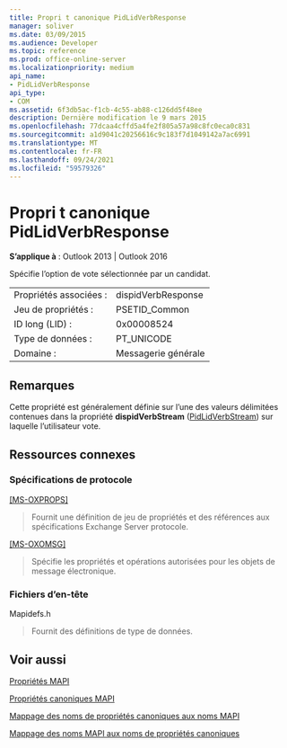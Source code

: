 ```yaml
---
title: Propri t canonique PidLidVerbResponse
manager: soliver
ms.date: 03/09/2015
ms.audience: Developer
ms.topic: reference
ms.prod: office-online-server
ms.localizationpriority: medium
api_name:
- PidLidVerbResponse
api_type:
- COM
ms.assetid: 6f3db5ac-f1cb-4c55-ab88-c126dd5f48ee
description: Dernière modification le 9 mars 2015
ms.openlocfilehash: 77dcaa4cffd5a4fe2f805a57a98c8fc0eca0c831
ms.sourcegitcommit: a1d9041c20256616c9c183f7d1049142a7ac6991
ms.translationtype: MT
ms.contentlocale: fr-FR
ms.lasthandoff: 09/24/2021
ms.locfileid: "59579326"
---
```

# <a name="pidlidverbresponse-canonical-property"></a>Propri t canonique PidLidVerbResponse

  
  
**S’applique à** : Outlook 2013 | Outlook 2016 
  
Spécifie l’option de vote sélectionnée par un candidat.
  
|||
|:-----|:-----|
|Propriétés associées :  <br/> |dispidVerbResponse  <br/> |
|Jeu de propriétés :  <br/> |PSETID_Common  <br/> |
|ID long (LID) :  <br/> |0x00008524  <br/> |
|Type de données :  <br/> |PT_UNICODE  <br/> |
|Domaine :  <br/> |Messagerie générale  <br/> |
   
## <a name="remarks"></a>Remarques

Cette propriété est généralement définie sur l’une des valeurs délimitées contenues dans la propriété **dispidVerbStream** ([PidLidVerbStream](pidlidverbstream-canonical-property.md)) sur laquelle l’utilisateur vote.
  
## <a name="related-resources"></a>Ressources connexes

### <a name="protocol-specifications"></a>Spécifications de protocole

[[MS-OXPROPS]](https://msdn.microsoft.com/library/f6ab1613-aefe-447d-a49c-18217230b148%28Office.15%29.aspx)
  
> Fournit une définition de jeu de propriétés et des références aux spécifications Exchange Server protocole.
    
[[MS-OXOMSG]](https://msdn.microsoft.com/library/daa9120f-f325-4afb-a738-28f91049ab3c%28Office.15%29.aspx)
  
> Spécifie les propriétés et opérations autorisées pour les objets de message électronique.
    
### <a name="header-files"></a>Fichiers d’en-tête

Mapidefs.h
  
> Fournit des définitions de type de données.
    
## <a name="see-also"></a>Voir aussi



[Propriétés MAPI](mapi-properties.md)
  
[Propriétés canoniques MAPI](mapi-canonical-properties.md)
  
[Mappage des noms de propriétés canoniques aux noms MAPI](mapping-canonical-property-names-to-mapi-names.md)
  
[Mappage des noms MAPI aux noms de propriétés canoniques](mapping-mapi-names-to-canonical-property-names.md)

